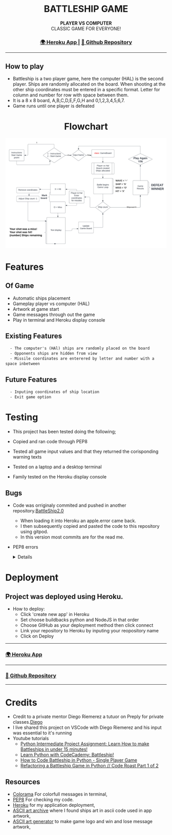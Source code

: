 <h1 align="center">BATTLESHIP GAME</h1>


<div align="center">
  <strong>PLAYER VS COMPUTER</strong>
</div>
<div align="center">
CLASSIC GAME FOR EVERYONE!
</div>

<div align="center">
  <h3>
    <a href="https://battleshipcip3.herokuapp.com/">
      🌍 Heroku App
    </a>
    <span> | </span>
    <a href="https://github.com/bslevin/BattleShipCIProject3">
      💾 Github Repository
    </a>
  </h3>
</div>
<hr>

  ## How to play
  - Battleship is a two player game, here the computer (HAL) is the second player. Ships are randomly allocated on the board. When shooting at the other ship coordinates must be entered in a specific format. Letter for column and number for row with space between them. 
  - It is a 8 x 8 board, A,B,C,D,E,F,G,H and 0,1,2,3,4,5,6,7.
  - Game runs until one player is defeated

<h1 align="center">Flowchart</h1>
<img src='assets/readme/flowchart.png'>

# Features
  ## Of Game
  - Automatic ships placement
  - Gameplay player vs computer (HAL)
  - Artwork at game start
  - Game messages through out the game
  - Play in terminal and Heroku display console

  ## Existing Features
      - The computer's (HAl) ships are randomly placed on the board
      - Opponents ships are hidden from view
      - Missile coordinates are enterered by letter and number with a space inbetween 

  ## Future Features
      - Inputing coordinates of ship location
      - Exit game option

# Testing
  - This project has been tested doing the following;

  - Copied and ran code through PEP8
  - Tested all game input values and that they returned the corisponding warning texts
  - Tested on a laptop and a desktop terminal
  - Family tested on the Heroku display console


  ## Bugs
  - Code was orriginaly commited and pushed in another repository.[BattleShip2.0](https://github.com/bslevin/BattleShip2.0/commits/main)
      - When loading it into Heroku an apple.error came back. 
      - I then subsequently copied and pasted the code to this repository using gitpod. 
      - In this version most commits are for the read me.

  - PEP8 errors <details><img src='assets/readme/pep8_errors.png'></details>
    


# Deployment

  <h2>Project was deployed using Heroku.</h2>
  
  - How to deploy:
    - Click 'create new app' in Heroku
    - Set choose buildbacks python and NodeJS in that order
    - Choose GitHub as your deployment method then click connect
    - Link your repository to Heroku by inputing your reopository name
    - Click on Deploy
  
  <hr>
  <h3>
      <a href="https://battleshipcip3.herokuapp.com/">
        🌍 Heroku App
      </a>
  </h3>
  <hr>
  <h3>
      <a href="https://github.com/bslevin/BattleShipCIProject3">
        💾 Github Repository
      </a>
  </h3>
  <hr>

# Credits

- Credit to a private mentor Diego Riemerez a tutuor on Preply for private classes.[Diego](https://preply.com/en/tutor/2632116)
- I live shared this project on VSCode with Diego Riemerez and his input was essential to it's running
- Youtube tutorials
  - [Python Intermediate Project Assignment: Learn How to make Battleships in under 15 minutes!](https://www.youtube.com/watch?v=MgJBgnsDcF0)
  - [Learn Python with CodeCademy: Battleship!](https://www.youtube.com/watch?v=7Ki_2gr0rsE)
  - [How to Code Battleship in Python - Single Player Game](https://www.youtube.com/watch?v=tF1WRCrd_HQ)
  - [Refactoring a Battleship Game in Python // Code Roast Part 1 of 2](https://www.youtube.com/watch?v=u3yo-TjeIDg)

## Resources

- [Colorama](https://pypi.org/project/colorama/) For colorfull messages in terminal,
- [PEP8](http://pep8online.com/checkresult) For checking my code.
- [Heroku](https://dashboard.heroku.com/apps) for my application deployment,
- [ASCII art archive](https://www.asciiart.eu/) where I found ships art in ascii code used in app artwork,
- [ASCII art generator](https://www.ascii-art-generator.org/) to make game logo and win and lose message artwork,
